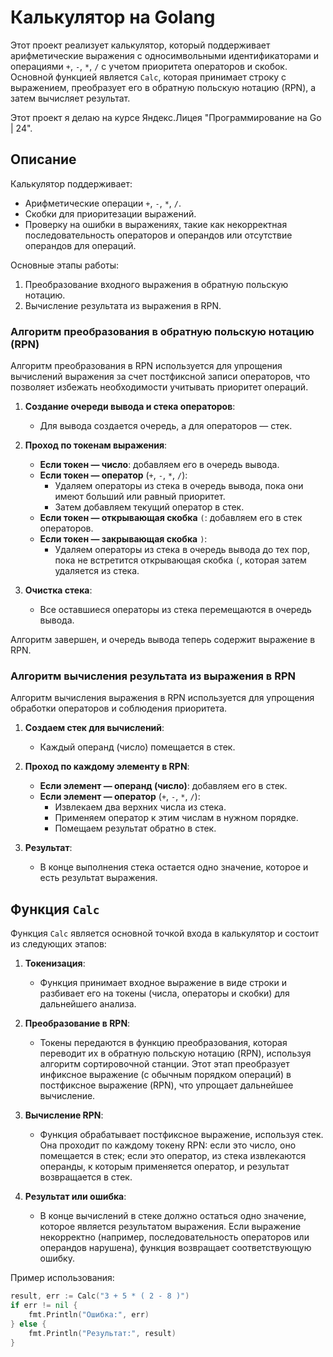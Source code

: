 # Калькулятор на Golang

Этот проект реализует калькулятор, который поддерживает арифметические выражения с 
односимвольными идентификаторами и операциями `+`, `-`, `*`, `/` с учетом приоритета 
операторов и скобок. Основной функцией является `Calc`, которая принимает строку с 
выражением, преобразует его в обратную польскую нотацию (RPN), а затем вычисляет результат.

Этот проект я делаю на курсе Яндекс.Лицея "Программирование на Go | 24".

## Описание

Калькулятор поддерживает:
- Арифметические операции `+`, `-`, `*`, `/`.
- Скобки для приоритезации выражений.
- Проверку на ошибки в выражениях, такие как некорректная последовательность операторов и операндов или отсутствие операндов для операций.

Основные этапы работы:
1. Преобразование входного выражения в обратную польскую нотацию.
2. Вычисление результата из выражения в RPN.

### Алгоритм преобразования в обратную польскую нотацию (RPN)

Алгоритм преобразования в RPN используется для упрощения вычислений выражения за счет постфиксной записи операторов, что позволяет избежать необходимости учитывать приоритет операций.

1. **Создание очереди вывода и стека операторов**:
   - Для вывода создается очередь, а для операторов — стек.

2. **Проход по токенам выражения**:
   - **Если токен — число**: добавляем его в очередь вывода.
   - **Если токен — оператор** (`+`, `-`, `*`, `/`): 
     - Удаляем операторы из стека в очередь вывода, пока они имеют больший или равный приоритет.
     - Затем добавляем текущий оператор в стек.
   - **Если токен — открывающая скобка** `(`: добавляем его в стек операторов.
   - **Если токен — закрывающая скобка** `)`: 
     - Удаляем операторы из стека в очередь вывода до тех пор, пока не встретится открывающая скобка `(`, которая затем удаляется из стека.

3. **Очистка стека**:
   - Все оставшиеся операторы из стека перемещаются в очередь вывода.

Алгоритм завершен, и очередь вывода теперь содержит выражение в RPN.

### Алгоритм вычисления результата из выражения в RPN

Алгоритм вычисления выражения в RPN используется для упрощения обработки операторов и соблюдения приоритета.

1. **Создаем стек для вычислений**:
   - Каждый операнд (число) помещается в стек.

2. **Проход по каждому элементу в RPN**:
   - **Если элемент — операнд (число)**: добавляем его в стек.
   - **Если элемент — оператор** (`+`, `-`, `*`, `/`): 
     - Извлекаем два верхних числа из стека.
     - Применяем оператор к этим числам в нужном порядке.
     - Помещаем результат обратно в стек.

3. **Результат**:
   - В конце выполнения стека остается одно значение, которое и есть результат выражения.


## Функция `Calc`

Функция `Calc` является основной точкой входа в калькулятор и состоит из следующих этапов:

1. **Токенизация**: 
   - Функция принимает входное выражение в виде строки и разбивает его на токены (числа, операторы и скобки) для дальнейшего анализа.

2. **Преобразование в RPN**:
   - Токены передаются в функцию преобразования, которая переводит их в обратную польскую нотацию (RPN), используя алгоритм сортировочной станции. Этот этап преобразует инфиксное выражение (с обычным порядком операций) в постфиксное выражение (RPN), что упрощает дальнейшее вычисление.

3. **Вычисление RPN**:
   - Функция обрабатывает постфиксное выражение, используя стек. Она проходит по каждому токену RPN: если это число, оно помещается в стек; если это оператор, из стека извлекаются операнды, к которым применяется оператор, и результат возвращается в стек.
   
4. **Результат или ошибка**:
   - В конце вычислений в стеке должно остаться одно значение, которое является результатом выражения. Если выражение некорректно (например, последовательность операторов или операндов нарушена), функция возвращает соответствующую ошибку.

Пример использования:

```go
result, err := Calc("3 + 5 * ( 2 - 8 )")
if err != nil {
    fmt.Println("Ошибка:", err)
} else {
    fmt.Println("Результат:", result)
}
```

